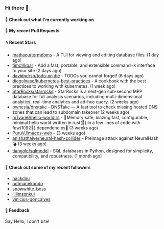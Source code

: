 ### Hi there 👋

#### 👷 Check out what I'm currently working on

#### 🔨 My recent Pull Requests


#### ⭐ Recent Stars

- [mathaou/termdbms](https://github.com/mathaou/termdbms) - A TUI for viewing and editing database files. (1 day ago)
- [timc1/kbar](https://github.com/timc1/kbar) - Add a fast, portable, and extensible command&#43;k interface to your site (2 days ago)
- [davidpdrsn/todo-or-die](https://github.com/davidpdrsn/todo-or-die) - TODOs you cannot forget! (6 days ago)
- [diegolnasc/kubernetes-best-practices](https://github.com/diegolnasc/kubernetes-best-practices) - A cookbook with the best practices to working with kubernetes. (1 week ago)
- [StarRocks/starrocks](https://github.com/StarRocks/starrocks) - StarRocks is a next-gen sub-second MPP database for full analysis scenarios, including multi-dimensional analytics, real-time analytics and ad-hoc query. (2 weeks ago)
- [pwnesia/dnstake](https://github.com/pwnesia/dnstake) - DNSTake — A fast tool to check missing hosted DNS zones that can lead to subdomain takeover (2 weeks ago)
- [mTvare6/hello-world.rs](https://github.com/mTvare6/hello-world.rs) - 🚀Memory safe, blazing fast, configurable, minimal hello world written in rust(🚀) in a few lines of code with few(1092🚀) dependencies🚀 (3 weeks ago)
- [PuruVJ/macos-web](https://github.com/PuruVJ/macos-web) -  (3 weeks ago)
- [anishathalye/neural-hash-collider](https://github.com/anishathalye/neural-hash-collider) - Preimage attack against NeuralHash 💣 (3 weeks ago)
- [tiangolo/sqlmodel](https://github.com/tiangolo/sqlmodel) - SQL databases in Python, designed for simplicity, compatibility, and robustness. (1 month ago)

#### 👯 Check out some of my recent followers

- [hackdou](https://github.com/hackdou)
- [notmariekondo](https://github.com/notmariekondo)
- [snowwhite-boss](https://github.com/snowwhite-boss)
- [Hiimsonkul](https://github.com/Hiimsonkul)
- [vinicius-goncalves](https://github.com/vinicius-goncalves)

#### 💬 Feedback

Say Hello, I don't bite!